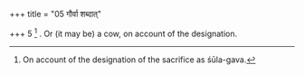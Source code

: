 +++
title = "05 गौर्वा शब्दात्"

+++
5 [^4] . Or (it may be) a cow, on account of the designation.


[^4]:  On account of the designation of the sacrifice as śūla-gava.

